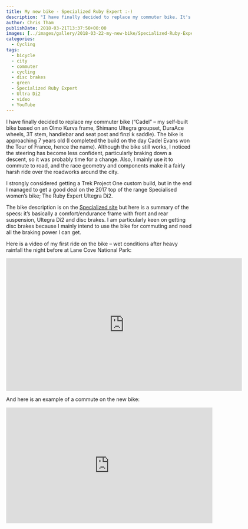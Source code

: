 ```yaml
---
title: My new bike - Specialized Ruby Expert :-)
description: "I have finally decided to replace my commuter bike. It's the the 2017 top of the range Specialized women's bike; The Ruby Expert Ultegra Di2"
author: Chris Tham
publishDate: 2018-03-21T13:37:50+00:00
images: [../images/gallery/2018-03-22-my-new-bike/Specialized-Ruby-Expert-side-view.jpeg,../images/gallery/2018-03-22-my-new-bike/Specialized-Ruby-Expert-angled-view.jpeg]
categories:
  - Cycling
tags:
  - bicycle
  - city
  - commuter
  - cycling
  - disc brakes
  - green
  - Specialized Ruby Expert
  - Ultra Di2
  - video
  - YouTube
---
```


I have finally decided to replace my commuter bike (&#8220;Cadel&#8221; &#8211; my self-built bike based on an Olmo Kurva frame, Shimano Ultegra groupset, DuraAce wheels, 3T stem, handlebar and seat post and finzi:k saddle). The bike is approaching 7 years old (I completed the build on the day Cadel Evans won the Tour of France, hence the name). Although the bike still works, I noticed the steering has become less confident, particularly braking down a descent, so it was probably time for a change. Also, I mainly use it to commute to road, and the race geometry and components make it a fairly harsh ride over the roadworks around the city.

I strongly considered getting a Trek Project One custom build, but in the end I managed to get a good deal on the 2017 top of the range Specialised women&#8217;s bike; The Ruby Expert Ultegra Di2.

The bike description is on the [Specialized site][1] but here is a summary of the specs: it&#8217;s basically a comfort/endurance frame with front and rear suspension, Ultegra Di2 and disc brakes. I am particularly keen on getting disc brakes because I mainly intend to use the bike for commuting and need all the braking power I can get.

Here is a video of my first ride on the bike &#8211; wet conditions after heavy rainfall the night before at Lane Cove National Park:

<iframe title="vimeo-player" src="https://player.vimeo.com/video/464613622?h=a5b0757f8f" width="640" height="360" frameborder="0" allowfullscreen></iframe>

And here is an example of a commute on the new bike:
<iframe src="https://www.facebook.com/plugins/video.php?height=314&href=https%3A%2F%2Fwww.facebook.com%2Fchris1.tham%2Fvideos%2F10213582491289440%2F&show_text=false&width=560&t=0" width="560" height="314" style="border:none;overflow:hidden" scrolling="no" frameborder="0" allowfullscreen="true" allow="autoplay; clipboard-write; encrypted-media; picture-in-picture; web-share" allowFullScreen="true"></iframe>

 [1]: https://www.specialized.com/au/en/ruby-expert-ultegra-di2/p/115588?color=214379-115588
